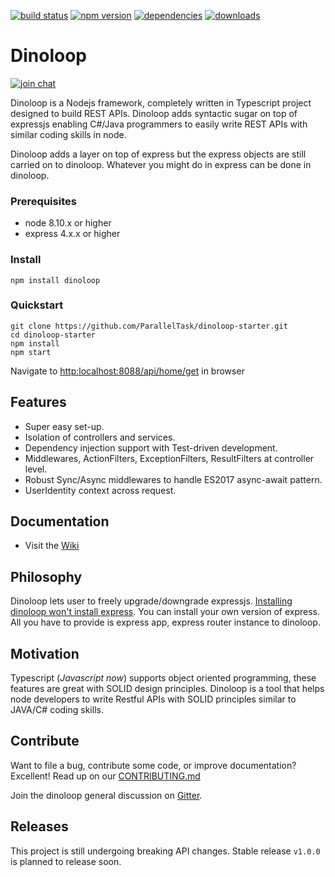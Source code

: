 [![build status](https://api.travis-ci.org/ParallelTask/dinoloop.svg?branch=master)](https://travis-ci.org/ParallelTask/dinoloop/)
[![npm version](https://img.shields.io/npm/v/dinoloop.svg)](https://www.npmjs.com/package/dinoloop)
[![dependencies](https://img.shields.io/david/paralleltask/dinoloop.svg)](https://david-dm.org/paralleltask/dinoloop)
[![downloads](https://img.shields.io/npm/dt/dinoloop.svg)](https://www.npmjs.com/package/dinoloop)
# Dinoloop
[![join chat](https://img.shields.io/gitter/room/nwjs/nw.js.svg)](https://gitter.im/dinoloop/Lobby)

Dinoloop is a Nodejs framework, completely written in Typescript project designed to build REST APIs. Dinoloop adds syntactic sugar on top of expressjs enabling C#/Java programmers to easily write REST APIs with similar coding skills in node.

Dinoloop adds a layer on top of express but the express objects are still carried on to dinoloop. Whatever you might do in express can be done in dinoloop.

### Prerequisites
* node 8.10.x or higher 
* express 4.x.x or higher

### Install
```
npm install dinoloop
```

### Quickstart
```
git clone https://github.com/ParallelTask/dinoloop-starter.git
cd dinoloop-starter
npm install
npm start
```
Navigate to [http:localhost:8088/api/home/get](http:localhost:8088/api/home/get) in browser

## Features
* Super easy set-up.
* Isolation of controllers and services.
* Dependency injection support with Test-driven development.
* Middlewares, ActionFilters, ExceptionFilters, ResultFilters at controller level.
* Robust Sync/Async middlewares to handle ES2017 async-await pattern.  
* UserIdentity context across request. 

## Documentation
* Visit the [Wiki](https://github.com/ParallelTask/dinoloop/tree/master/wiki)

## Philosophy 
Dinoloop lets user to freely upgrade/downgrade expressjs. <span style="text-decoration:underline">Installing dinoloop won't install express</span>. You can install your own version of express. All you have to provide is express app, express router instance to dinoloop.

## Motivation
Typescript (*Javascript now*) supports object oriented programming, these features are great with SOLID design principles. Dinoloop is a tool that helps node developers to write Restful APIs with SOLID principles similar to JAVA/C# coding skills.

## Contribute
Want to file a bug, contribute some code, or improve documentation? Excellent! Read up on our [CONTRIBUTING.md](https://github.com/ParallelTask/dinoloop/blob/master/CONTRIBUTING.md)

Join the dinoloop general discussion on [Gitter](https://gitter.im/dinoloop/Lobby).

## Releases
This project is still undergoing breaking API changes. Stable release `v1.0.0` is planned to release soon. 
